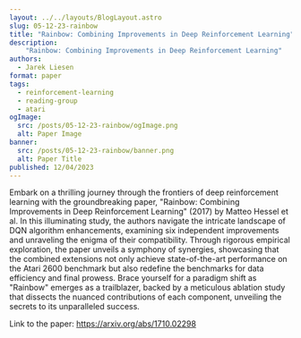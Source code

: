 ```yaml
---
layout: ../../layouts/BlogLayout.astro
slug: 05-12-23-rainbow
title: "Rainbow: Combining Improvements in Deep Reinforcement Learning"
description: 
    "Rainbow: Combining Improvements in Deep Reinforcement Learning"
authors:
  - Jarek Liesen
format: paper
tags:
  - reinforcement-learning
  - reading-group
  - atari
ogImage: 
  src: /posts/05-12-23-rainbow/ogImage.png
  alt: Paper Image
banner: 
  src: /posts/05-12-23-rainbow/banner.png
  alt: Paper Title
published: 12/04/2023
---
```

Embark on a thrilling journey through the frontiers of deep reinforcement learning with the groundbreaking paper, "Rainbow: Combining Improvements in Deep Reinforcement Learning" (2017) by Matteo Hessel et al. In this illuminating study, the authors navigate the intricate landscape of DQN algorithm enhancements, examining six independent improvements and unraveling the enigma of their compatibility. Through rigorous empirical exploration, the paper unveils a symphony of synergies, showcasing that the combined extensions not only achieve state-of-the-art performance on the Atari 2600 benchmark but also redefine the benchmarks for data efficiency and final prowess. Brace yourself for a paradigm shift as "Rainbow" emerges as a trailblazer, backed by a meticulous ablation study that dissects the nuanced contributions of each component, unveiling the secrets to its unparalleled success.

Link to the paper: https://arxiv.org/abs/1710.02298
